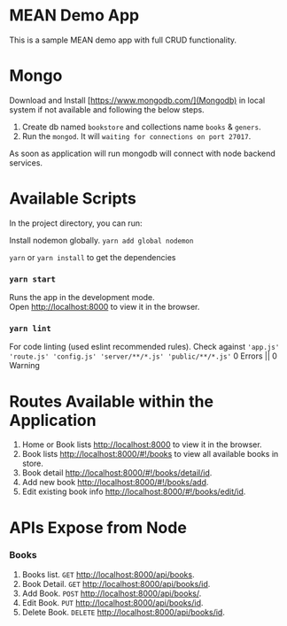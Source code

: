 # MEAN Demo App
This is a sample MEAN demo app with full CRUD functionality.

# Mongo
Download and Install [https://www.mongodb.com/](Mongodb) in local system if not available and following the below steps.

1. Create db named `bookstore` and collections name `books` & `geners`.<br>
2. Run the `mongod`. It will `waiting for connections on port 27017`.

As soon as application will run mongodb will connect with node backend services.

# Available Scripts
In the project directory, you can run:

Install nodemon globally.
`yarn add global nodemon`

`yarn` or `yarn install` to get the dependencies

### `yarn start`
Runs the app in the development mode.<br>
Open [http://localhost:8000](http://localhost:8000) to view it in the browser.

### `yarn lint`
For code linting (used eslint recommended rules). Check against `'app.js' 'route.js' 'config.js' 'server/**/*.js' 'public/**/*.js'`
0 Errors || 0 Warning


# Routes Available within the Application

1. Home or Book lists [http://localhost:8000](http://localhost:8000) to view it in the browser.<br>
2. Book lists [http://localhost:8000/#!/books](http://localhost:8000/#!/books) to view all available books in store.<br>
4. Book detail [http://localhost:8000/#!/books/detail/id](http://localhost:8000/#!/books/detail/id).<br>
3. Add new book [http://localhost:8000/#!/books/add](http://localhost:8000/#!/books/add).<br>
4. Edit existing book info [http://localhost:8000/#!/books/edit/id](http://localhost:8000/#!/books/edit/id).


# APIs Expose from Node
### Books
1. Books list. `GET` [http://localhost:8000/api/books](http://localhost:8000/api/books).<br>
2. Book Detail. `GET` [http://localhost:8000/api/books/id](http://localhost:8000/api/books/:id).<br>
3. Add Book. `POST` [http://localhost:8000/api/books/](http://localhost:8000/api/books/).<br>
4. Edit Book. `PUT` [http://localhost:8000/api/books/id](http://localhost:8000/api/books/:id).<br>
5. Delete Book. `DELETE` [http://localhost:8000/api/books/id](http://localhost:8000/api/books/:id).<br>



